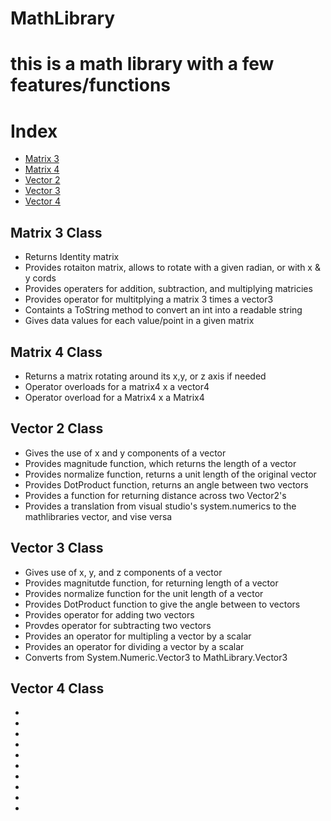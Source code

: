 # MathLibrary

<h1>this is a math library with a few features/functions</h1>



<h1>Index</h1>

<ul>

<li> <a href = "m3">Matrix 3<a> </li>
<li> <a href = "m4">Matrix 4<a> </li>
<li> <a href = "v2">Vector 2<a> </li>
<li> <a href = "v3">Vector 3<a> </li>
<li> <a href = "v4">Vector 4<a> </li>

</ul>




<h2>Matrix 3 Class</h2 id=m3>

<ul>
<li>Returns Identity matrix</li>
<li>Provides rotaiton matrix, allows to rotate with a given radian, or with x & y cords </li>
<li>Provides operaters for addition, subtraction, and multiplying matricies</li>
<li>Provides operator for multitplying a matrix 3 times a vector3</li>
<li>Containts a ToString method to convert an int into a readable string</li>
<li>Gives data values for each value/point in a given matrix</li>

</ul>


<h2>Matrix 4 Class</h2 id=m4>

<ul>
<li>Returns a matrix rotating around its x,y, or z axis if needed</li>
<li>Operator overloads for a matrix4 x a vector4</li>
<li>Operator overload for a Matrix4 x a Matrix4</li>

</ul>


<h2>Vector 2 Class</h2 id =v2>

<ul>
<li>Gives the use of x and y components of a vector</li>
<li>Provides magnitude function, which returns the length of a vector</li>
<li>Provides normalize function, returns a unit length of the original vector</li>
<li>Provides DotProduct function, returns an angle between two vectors</li>
<li>Provides a function for returning distance across two Vector2's</li>
<li>Provides a translation from visual studio's system.numerics to the mathlibraries vector, and vise versa</li>

</ul>


<h2>Vector 3 Class</h2 id=v3>


<ul>

<li>Gives use of x, y, and z components of a vector</li>
<li>Provides magnitutde function, for returning length of a vector</li>
<li>Provides normalize function for the unit length of a vector </li>
<li>Provides DotProduct function to give the angle between to vectors </li>
<li>Provides operator for adding two vectors</li>
<li>Provdes operator for subtracting two vectors </li>
<li>Provides an operator for multipling a vector by a scalar</li>
<li>Provides an operator for dividing a vector by a scalar</li>
<li>Converts from System.Numeric.Vector3 to MathLibrary.Vector3</li>

</ul>


<h2>Vector 4 Class</h2 id=v4>

<ul>

<li></li>
<li></li>
<li></li>
<li></li>
<li></li>
<li></li>
<li></li>
<li></li>
<li></li>
<li></li>

</ul>